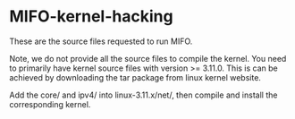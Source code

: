 MIFO-kernel-hacking
===================

These are the source files requested to run MIFO.

Note, we do not provide all the source files to compile the kernel. You need to primarily have kernel source files with version >= 3.11.0. This is can be achieved by downloading the tar package from linux kernel website.

Add the core/ and ipv4/ into linux-3.11.x/net/, then compile and install the corresponding kernel. 
